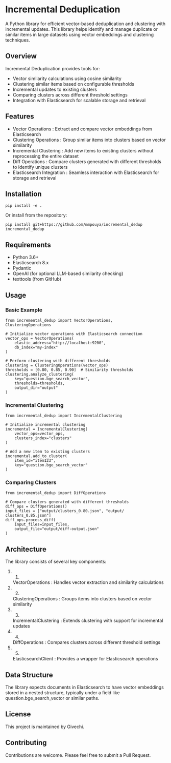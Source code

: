 # Incremental Deduplication
A Python library for efficient vector-based deduplication and clustering with incremental updates. This library helps identify and manage duplicate or similar items in large datasets using vector embeddings and clustering techniques.

## Overview
Incremental Deduplication provides tools for:

- Vector similarity calculations using cosine similarity
- Clustering similar items based on configurable thresholds
- Incremental updates to existing clusters
- Comparing clusters across different threshold settings
- Integration with Elasticsearch for scalable storage and retrieval
## Features
- Vector Operations : Extract and compare vector embeddings from Elasticsearch
- Clustering Operations : Group similar items into clusters based on vector similarity
- Incremental Clustering : Add new items to existing clusters without reprocessing the entire dataset
- Diff Operations : Compare clusters generated with different thresholds to identify unique clusters
- Elasticsearch Integration : Seamless interaction with Elasticsearch for storage and retrieval
## Installation
```
pip install -e .
```
Or install from the repository:

```
pip install git+https://github.com/mmpouya/incremental_dedup
incremental_dedup
```
## Requirements
- Python 3.6+
- Elasticsearch 8.x
- Pydantic
- OpenAI (for optional LLM-based similarity checking)
- texttools (from GitHub)
## Usage
### Basic Example
```
from incremental_dedup import VectorOperations, 
ClusteringOperations

# Initialize vector operations with Elasticsearch connection
vector_ops = VectorOperations(
    elastic_address="http://localhost:9200",
    db_index="my-index"
)

# Perform clustering with different thresholds
clustering = ClusteringOperations(vector_ops)
thresholds = [0.80, 0.85, 0.90]  # Similarity thresholds
clustering.analyze_clustering(
    key="question.bge_search_vector",
    thresholds=thresholds,
    output_dir="output"
)
```
### Incremental Clustering
```
from incremental_dedup import IncrementalClustering

# Initialize incremental clustering
incremental = IncrementalClustering(
    vector_ops=vector_ops,
    clusters_index="clusters"
)

# Add a new item to existing clusters
incremental.add_to_cluster(
    item_id="item123",
    key="question.bge_search_vector"
)
```
### Comparing Clusters
```
from incremental_dedup import DiffOperations

# Compare clusters generated with different thresholds
diff_ops = DiffOperations()
input_files = ["output/clusters_0.80.json", "output/
clusters_0.85.json"]
diff_ops.process_diff(
    input_files=input_files,
    output_file="output/diff-output.json"
)
```
## Architecture
The library consists of several key components:

1. 1.
   VectorOperations : Handles vector extraction and similarity calculations
2. 2.
   ClusteringOperations : Groups items into clusters based on vector similarity
3. 3.
   IncrementalClustering : Extends clustering with support for incremental updates
4. 4.
   DiffOperations : Compares clusters across different threshold settings
5. 5.
   ElasticsearchClient : Provides a wrapper for Elasticsearch operations
## Data Structure
The library expects documents in Elasticsearch to have vector embeddings stored in a nested structure, typically under a field like question.bge_search_vector or similar paths.

## License
This project is maintained by Givechi.

## Contributing
Contributions are welcome. Please feel free to submit a Pull Request.
